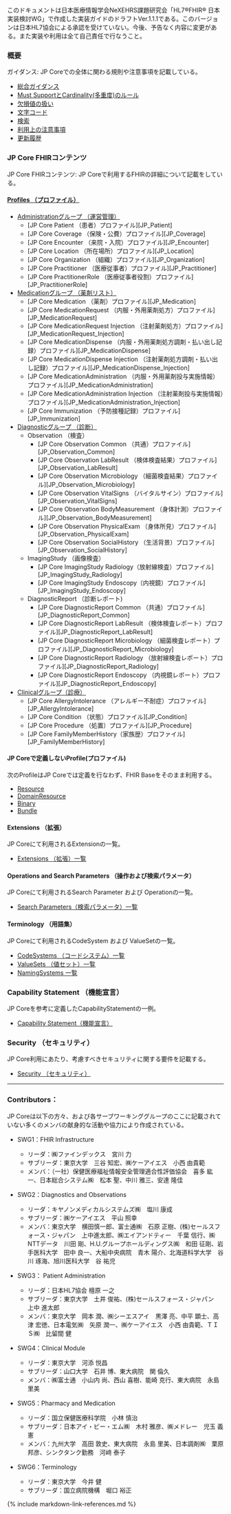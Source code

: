 このドキュメントは日本医療情報学会NeXEHRS課題研究会「HL7®FHIR® 日本実装検討WG」で作成した実装ガイドのドラフトVer.1.1.1である。このバージョンは日本HL7協会による承認を受けていない。今後、予告なく内容に変更がある。また実装や利用は全て自己責任で行なうこと。 <br/>


### 概要
ガイダンス: JP Coreでの全体に関わる規則や注意事項を記載している。
* [総合ガイダンス](guide-general.html)
* [Must SupportとCardinality(多重度)のルール](guide-mustSupportCardinality.html)
* [欠損値の扱い](guide-handlingOfNonExistentData.html)
* [文字コード](guide-characterEncoding.html)
* [検索](guide-stringSearch.html)
* [利用上の注意事項](guide-precautions.html) 
* [更新履歴](update_history.html)

### JP Core FHIRコンテンツ
JP Core FHIRコンテンツ: JP Coreで利用するFHIRの詳細について記載をしている。

#### [Profiles （プロファイル）](artifacts.html#structures-resource-profiles)
* [Administrationグループ （運営管理）](group-administration.html)
  * [JP Core Patient （患者）プロファイル][JP_Patient]
  * [JP Core Coverage （保険・公費）プロファイル][JP_Coverage]
  * [JP Core Encounter （来院・入院）プロファイル][JP_Encounter]
  * [JP Core Location （所在場所）プロファイル][JP_Location]
  * [JP Core Organization （組織）プロファイル][JP_Organization]
  * [JP Core Practitioner （医療従事者）プロファイル][JP_Practitioner]
  * [JP Core PractitionerRole （医療従事者役割）プロファイル][JP_PractitionerRole]
* [Medicationグループ （薬剤リスト）](group-medication.html)
  * [JP Core Medication （薬剤）プロファイル][JP_Medication]
  * [JP Core MedicationRequest （内服・外用薬剤処方）プロファイル][JP_MedicationRequest]
  * [JP Core MedicationRequest Injection （注射薬剤処方）プロファイル][JP_MedicationRequest_Injection]
  * [JP Core MedicationDispense （内服・外用薬剤処方調剤・払い出し記録）プロファイル][JP_MedicationDispense]
  * [JP Core MedicationDispense Injection （注射薬剤処方調剤・払い出し記録）プロファイル][JP_MedicationDispense_Injection]
  * [JP Core MedicationAdministration （内服・外用薬剤投与実施情報）プロファイル][JP_MedicationAdministration]
  * [JP Core MedicationAdministration Injection （注射薬剤投与実施情報）プロファイル][JP_MedicationAdministration_Injection]
  * [JP Core Immunization （予防接種記録）プロファイル][JP_Immunization]
* [Diagnosticグループ （診断）](group-diagnostic.html)
  * Observation （検査）
    * [JP Core Observation Common （共通）プロファイル][JP_Observation_Common]
    * [JP Core Observation LabResult （検体検査結果）プロファイル][JP_Observation_LabResult]
    * [JP Core Observation Microbiology （細菌検査結果）プロファイル][JP_Observation_Microbiology]
    * [JP Core Observation VitalSigns （バイタルサイン）プロファイル][JP_Observation_VitalSigns]
    * [JP Core Observation BodyMeasurement （身体計測）プロファイル][JP_Observation_BodyMeasurement]
    * [JP Core Observation PhysicalExam （身体所見）プロファイル][JP_Observation_PhysicalExam]
    * [JP Core Observation SocialHistory （生活背景）プロファイル][JP_Observation_SocialHistory]
  * ImagingStudy （画像検査）
    * [JP Core ImagingStudy Radiology（放射線検査）プロファイル][JP_ImagingStudy_Radiology]
    * [JP Core ImagingStudy Endoscopy（内視鏡）プロファイル][JP_ImagingStudy_Endoscopy]
  * DiagnosticReport （診断レポート)
    * [JP Core DiagnosticReport Common （共通）プロファイル][JP_DiagnosticReport_Common]
    * [JP Core DiagnosticReport LabResult （検体検査レポート）プロファイル][JP_DiagnosticReport_LabResult]
    * [JP Core DiagnosticReport Microbiology （細菌検査レポート）プロファイル][JP_DiagnosticReport_Microbiology]
    * [JP Core DiagnosticReport Radiology （放射線検査レポート）プロファイル][JP_DiagnosticReport_Radiology]
    * [JP Core DiagnosticReport Endoscopy （内視鏡レポート）プロファイル][JP_DiagnosticReport_Endoscopy]
* [Clinicalグループ（診療）](group-clinical.html)
  * [JP Core AllergyIntolerance （アレルギー不耐症）プロファイル][JP_AllergyIntolerance]
  * [JP Core Condition （状態）プロファイル][JP_Condition]
  * [JP Core Procedure （処置）プロファイル][JP_Procedure]
  * [JP Core FamilyMemberHistory（家族歴）プロファイル][JP_FamilyMemberHistory]

#### JP Coreで定義しないProfile(プロファイル)
次のProfileはJP Coreでは定義を行なわず、FHIR Baseをそのまま利用する。
* [Resource](https://www.hl7.org/fhir/R4/resource.html)
* [DomainResource](https://www.hl7.org/fhir/R4/domainresource.html)
* [Binary](https://www.hl7.org/fhir/R4/binary.html)
* [Bundle](https://www.hl7.org/fhir/R4/bundle.html)

#### Extensions （拡張）
JP Coreにて利用されるExtensionの一覧。
- [Extensions （拡張）一覧](artifacts.html#structures-extension-definitions)

#### Operations and Search Parameters （操作および検索パラメータ）
JP Coreにて利用されるSearch Parameter および Operationの一覧。
- [Search Parameters（検索パラメータ）一覧](group-searchParameter.html)

#### Terminology （用語集）
JP Coreにて利用されるCodeSystem および ValueSetの一覧。
- [CodeSystems （コードシステム）一覧](artifacts.html#terminology-code-systems)
- [ValueSets （値セット）一覧](artifacts.html#terminology-value-sets)
- [NamingSystems 一覧](artifacts.html#terminology-naming-systems)

### Capability Statement （機能宣言）
JP Coreを参考に定義したCapabilityStatementの一例。
- [Capability Statement（機能宣言）](group-capabilityStatement.html)

### Security （セキュリティ）
JP Core利用にあたり、考慮すべきセキュリティに関する要件を記載する。
 - [Security （セキュリティ）](security.html)

---
### Contributors：
JP Coreは以下の方々、および各サーブワーキンググループのここに記載されていない多くのメンバの献身的な活動や協力により作成されている。
* SWG1：FHIR Infrastructure
  * リーダ：㈱ファインデックス　宮川 力
  * サブリーダ：東京大学　三谷 知宏、㈱ケーアイエス　小西 由貴範
  * メンバ：（一社）保健医療福祉情報安全管理適合性評価協会　喜多 紘一、日本総合システム㈱　松本 聖、中川 雅三、安達 隆佳

* SWG2：Diagnostics and Observations
  * リーダ：キヤノンメディカルシステムズ㈱　塩川 康成
  * サブリーダ：㈱ケーアイエス　平山 照幸
  * メンバ：東京大学　横田慎一郎、富士通㈱　石原 正樹、(株)セールスフォース・ジャパン　上中進太郎、㈱エイアンドティー　千葉 信行、㈱NTTデータ　川田 剛、H.U.グループホールディングス㈱　和田 征剛、岩手医科大学　田中 良一、大船中央病院　青木 陽介、北海道科学大学　谷川 琢海、旭川医科大学　谷 祐児

* SWG3： Patient Administration
  * リーダ：日本HL7協会 檀原 一之
  * サブリーダ：東京大学　土井 俊祐、(株)セールスフォース・ジャパン　上中 進太郎
  * メンバ：東京大学　岡本 潤、㈱シーエスアイ　黒澤 亮、中平 顕士、高津 宏徳、日本電気㈱　矢原 潤一、㈱ケーアイエス　小西 由貴範、ＴＩＳ㈱　比留間 健

* SWG4：Clinical Module
  * リーダ：東京大学　河添 悦昌
  * サブリーダ：山口大学　石井 博、東大病院　関 倫久
  * メンバ：㈱富士通　小山内 尚、西山 喜樹、能崎 克行、東大病院　永島 里美

* SWG5：Pharmacy and Medication
  * リーダ：国立保健医療科学院　小林 慎治
  * サブリーダ：日本アイ・ビー・エム㈱　木村 雅彦、㈱メドレー　児玉 義憲
  * メンバ：九州大学　高田 敦史、東大病院　永島 里美、日本調剤㈱　栗原 邦彦、シンクタンク勤務　河﨑 泰子

* SWG6：Terminology
  * リーダ：東京大学　今井 健
  * サブリーダ：国立病院機構　堀口 裕正

{% include markdown-link-references.md %}
